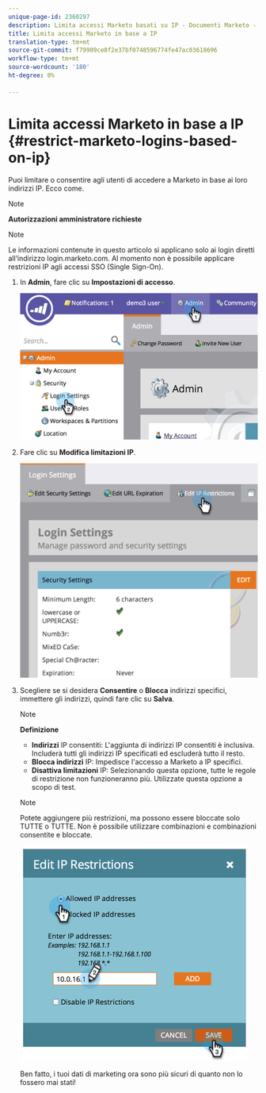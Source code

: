 ```yaml
---
unique-page-id: 2360297
description: Limita accessi Marketo basati su IP - Documenti Marketo - Documentazione prodotto
title: Limita accessi Marketo in base a IP
translation-type: tm+mt
source-git-commit: f79909ce8f2e37bf0748596774fe47ac03618696
workflow-type: tm+mt
source-wordcount: '180'
ht-degree: 0%

---
```



# Limita accessi Marketo in base a IP {#restrict-marketo-logins-based-on-ip}

Puoi limitare o consentire agli utenti di accedere a Marketo in base ai loro indirizzi IP. Ecco come.

>[!NOTE]
>
>**Autorizzazioni amministratore richieste**

>[!NOTE]
>
>Le informazioni contenute in questo articolo si applicano solo ai login diretti all’indirizzo login.marketo.com. Al momento non è possibile applicare restrizioni IP agli accessi SSO (Single Sign-On).

1. In **Admin**, fare clic su **Impostazioni di accesso**.

   ![](assets/image2014-9-16-12-3a57-3a56.png)

1. Fare clic su **Modifica limitazioni IP**.

   ![](assets/image2014-9-16-12-3a58-3a13.png)

1. Scegliere se si desidera **Consentire** o **Blocca** indirizzi specifici, immettere gli indirizzi, quindi fare clic su **Salva**.

   >[!NOTE]
   >
   >**Definizione**
   >
   >* **Indirizzi** IP consentiti: L&#39;aggiunta di indirizzi IP consentiti è inclusiva. Includerà tutti gli indirizzi IP specificati ed escluderà tutto il resto.
   >* **Blocca indirizzi** IP: Impedisce l&#39;accesso a Marketo a IP specifici.
   >* **Disattiva limitazioni** IP: Selezionando questa opzione, tutte le regole di restrizione non funzioneranno più. Utilizzate questa opzione a scopo di test.


   >[!NOTE]
   >
   >Potete aggiungere più restrizioni, ma possono essere bloccate solo TUTTE o TUTTE. Non è possibile utilizzare combinazioni e combinazioni consentite e bloccate.

   ![](assets/image2014-9-16-13-3a9-3a40.png)

   Ben fatto, i tuoi dati di marketing ora sono più sicuri di quanto non lo fossero mai stati!
